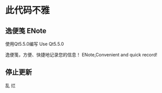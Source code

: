 # 此代码不雅
## 逸便笺 ENote

使用Qt5.5.0编写
Use Qt5.5.0

逸便笺，方便、快捷地记录您的信息！
ENote,Convenient and quick record!

## 停止更新

乱 烂
